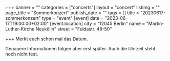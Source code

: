 +++
banner = ""
categories = ["concerts"]
layout = "concert"
listimg = ""
page_title = "Sommerkonzert"
publish_date = ""
tags = []
title = "20230617-sommerkonzert"
type = "event"
[event]
date = "2023-06-17T19:00:00+02:00"
[event.location]
city = "12045 Berlin"
name = "Martin-Luther-Kirche Neukölln"
street = "Fuldastr. 48-50"

+++
Merkt euch schon mal das Datum. 

Genauere Informationen folgen aber erst später. Auch die Uhrzeit steht noch nicht fest.